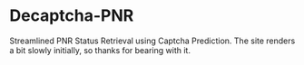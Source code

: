 # Decaptcha-PNR
Streamlined PNR Status Retrieval using Captcha Prediction. The site renders a bit slowly initially, so thanks for bearing with it.
